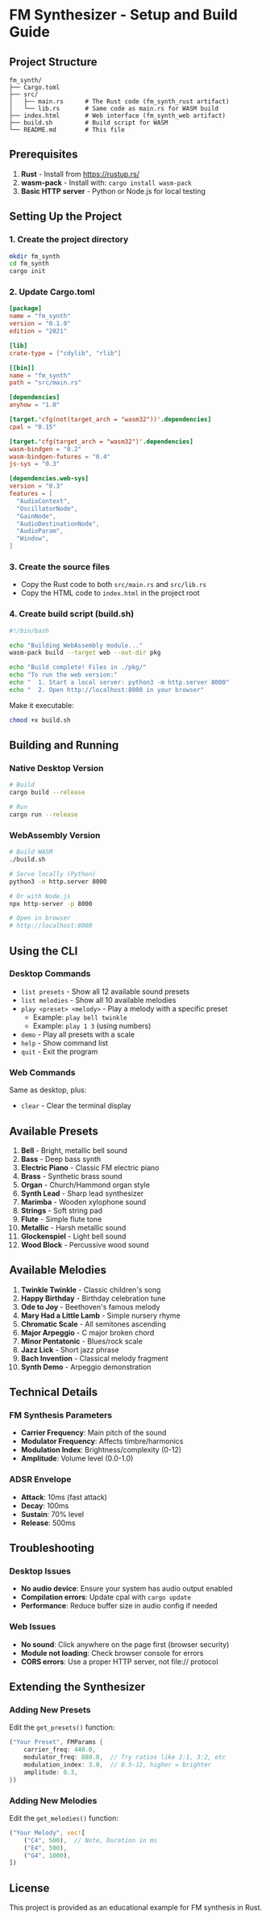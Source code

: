 
# FM Synthesizer - Setup and Build Guide

## Project Structure

```
fm_synth/
├── Cargo.toml
├── src/
│   ├── main.rs      # The Rust code (fm_synth_rust artifact)
│   └── lib.rs       # Same code as main.rs for WASM build
├── index.html       # Web interface (fm_synth_web artifact)
├── build.sh         # Build script for WASM
└── README.md        # This file
```

## Prerequisites

1. **Rust** - Install from https://rustup.rs/
2. **wasm-pack** - Install with: `cargo install wasm-pack`
3. **Basic HTTP server** - Python or Node.js for local testing

## Setting Up the Project

### 1. Create the project directory

```bash
mkdir fm_synth
cd fm_synth
cargo init
```

### 2. Update Cargo.toml

```toml
[package]
name = "fm_synth"
version = "0.1.0"
edition = "2021"

[lib]
crate-type = ["cdylib", "rlib"]

[[bin]]
name = "fm_synth"
path = "src/main.rs"

[dependencies]
anyhow = "1.0"

[target.'cfg(not(target_arch = "wasm32"))'.dependencies]
cpal = "0.15"

[target.'cfg(target_arch = "wasm32")'.dependencies]
wasm-bindgen = "0.2"
wasm-bindgen-futures = "0.4"
js-sys = "0.3"

[dependencies.web-sys]
version = "0.3"
features = [
  "AudioContext",
  "OscillatorNode", 
  "GainNode",
  "AudioDestinationNode",
  "AudioParam",
  "Window",
]
```

### 3. Create the source files

- Copy the Rust code to both `src/main.rs` and `src/lib.rs`
- Copy the HTML code to `index.html` in the project root

### 4. Create build script (build.sh)

```bash
#!/bin/bash

echo "Building WebAssembly module..."
wasm-pack build --target web --out-dir pkg

echo "Build complete! Files in ./pkg/"
echo "To run the web version:"
echo "  1. Start a local server: python3 -m http.server 8000"
echo "  2. Open http://localhost:8000 in your browser"
```

Make it executable:
```bash
chmod +x build.sh
```

## Building and Running

### Native Desktop Version

```bash
# Build
cargo build --release

# Run
cargo run --release
```

### WebAssembly Version

```bash
# Build WASM
./build.sh

# Serve locally (Python)
python3 -m http.server 8000

# Or with Node.js
npx http-server -p 8000

# Open in browser
# http://localhost:8000
```

## Using the CLI

### Desktop Commands

- `list presets` - Show all 12 available sound presets
- `list melodies` - Show all 10 available melodies  
- `play <preset> <melody>` - Play a melody with a specific preset
  - Example: `play bell twinkle`
  - Example: `play 1 3` (using numbers)
- `demo` - Play all presets with a scale
- `help` - Show command list
- `quit` - Exit the program

### Web Commands

Same as desktop, plus:
- `clear` - Clear the terminal display

## Available Presets

1. **Bell** - Bright, metallic bell sound
2. **Bass** - Deep bass synth
3. **Electric Piano** - Classic FM electric piano
4. **Brass** - Synthetic brass sound
5. **Organ** - Church/Hammond organ style
6. **Synth Lead** - Sharp lead synthesizer
7. **Marimba** - Wooden xylophone sound
8. **Strings** - Soft string pad
9. **Flute** - Simple flute tone
10. **Metallic** - Harsh metallic sound
11. **Glockenspiel** - Light bell sound
12. **Wood Block** - Percussive wood sound

## Available Melodies

1. **Twinkle Twinkle** - Classic children's song
2. **Happy Birthday** - Birthday celebration tune
3. **Ode to Joy** - Beethoven's famous melody
4. **Mary Had a Little Lamb** - Simple nursery rhyme
5. **Chromatic Scale** - All semitones ascending
6. **Major Arpeggio** - C major broken chord
7. **Minor Pentatonic** - Blues/rock scale
8. **Jazz Lick** - Short jazz phrase
9. **Bach Invention** - Classical melody fragment
10. **Synth Demo** - Arpeggio demonstration

## Technical Details

### FM Synthesis Parameters

- **Carrier Frequency**: Main pitch of the sound
- **Modulator Frequency**: Affects timbre/harmonics
- **Modulation Index**: Brightness/complexity (0-12)
- **Amplitude**: Volume level (0.0-1.0)

### ADSR Envelope

- **Attack**: 10ms (fast attack)
- **Decay**: 100ms 
- **Sustain**: 70% level
- **Release**: 500ms

## Troubleshooting

### Desktop Issues

- **No audio device**: Ensure your system has audio output enabled
- **Compilation errors**: Update cpal with `cargo update`
- **Performance**: Reduce buffer size in audio config if needed

### Web Issues

- **No sound**: Click anywhere on the page first (browser security)
- **Module not loading**: Check browser console for errors
- **CORS errors**: Use a proper HTTP server, not file:// protocol

## Extending the Synthesizer

### Adding New Presets

Edit the `get_presets()` function:

```rust
("Your Preset", FMParams {
    carrier_freq: 440.0,
    modulator_freq: 880.0,  // Try ratios like 2:1, 3:2, etc
    modulation_index: 3.0,  // 0.5-12, higher = brighter
    amplitude: 0.3,
})
```

### Adding New Melodies

Edit the `get_melodies()` function:

```rust
("Your Melody", vec![
    ("C4", 500),  // Note, Duration in ms
    ("E4", 500),
    ("G4", 1000),
])
```

## License

This project is provided as an educational example for FM synthesis in Rust.
